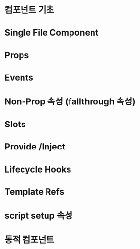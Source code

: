 # 컴포넌트 기초

# Single File Component

# Props

# Events

# Non-Prop 속성 (fallthrough 속성)

# Slots

# Provide /Inject

# Lifecycle Hooks

# Template Refs

# script setup 속성

# 동적 컴포넌트
